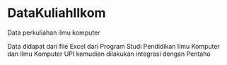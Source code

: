 DataKuliahIlkom
===============

Data perkuliahan ilmu komputer

Data didapat dari file Excel dari Program Studi Pendidikan Ilmu Komputer dan Ilmu Komputer UPI kemudian dilakukan integrasi dengan Pentaho